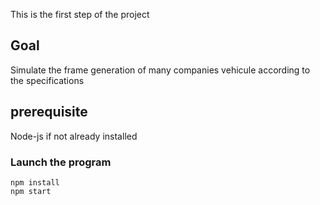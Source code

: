This is the first step of the project

## Goal

Simulate the frame generation of many companies vehicule according to the specifications

## prerequisite

Node-js if not already installed

### Launch the program

```
npm install
npm start
```